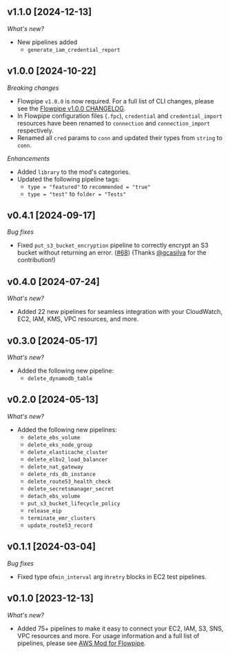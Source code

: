 ## v1.1.0 [2024-12-13]

_What's new?_

- New pipelines added
  - `generate_iam_credential_report`

## v1.0.0 [2024-10-22]

_Breaking changes_

- Flowpipe `v1.0.0` is now required. For a full list of CLI changes, please see the [Flowpipe v1.0.0 CHANGELOG](https://flowpipe.io/changelog/flowpipe-cli-v1-0-0).
- In Flowpipe configuration files (`.fpc`), `credential` and `credential_import` resources have been renamed to `connection` and `connection_import` respectively.
- Renamed all `cred` params to `conn` and updated their types from `string` to `conn`.

_Enhancements_

- Added `library` to the mod's categories.
- Updated the following pipeline tags:
  - `type = "featured"` to `recommended = "true"`
  - `type = "test"` to `folder = "Tests"`

## v0.4.1 [2024-09-17]

_Bug fixes_

- Fixed `put_s3_bucket_encryption` pipeline to correctly encrypt an S3 bucket without returning an error. ([#68](https://github.com/turbot/flowpipe-mod-aws/pull/68)) (Thanks [@gcasilva](https://github.com/gcasilva) for the contribution!)

## v0.4.0 [2024-07-24]

_What's new?_

- Added 22 new pipelines for seamless integration with your CloudWatch, EC2, IAM, KMS, VPC resources, and more.

## v0.3.0 [2024-05-17]

_What's new?_

- Added the following new pipeline:
  - `delete_dynamodb_table`

## v0.2.0 [2024-05-13]

_What's new?_

- Added the following new pipelines:
  - `delete_ebs_volume`
  - `delete_eks_node_group`
  - `delete_elasticache_cluster`
  - `delete_elbv2_load_balancer`
  - `delete_nat_gateway`
  - `delete_rds_db_instance`
  - `delete_route53_health_check`
  - `delete_secretsmanager_secret`
  - `detach_ebs_volume`
  - `put_s3_bucket_lifecycle_policy`
  - `release_eip`
  - `terminate_emr_clusters`
  - `update_route53_record`

## v0.1.1 [2024-03-04]

_Bug fixes_

- Fixed type of`min_interval` arg in`retry` blocks in EC2 test pipelines.

## v0.1.0 [2023-12-13]

_What's new?_

- Added 75+ pipelines to make it easy to connect your EC2, IAM, S3, SNS, VPC resources and more. For usage information and a full list of pipelines, please see [AWS Mod for Flowpipe](https://hub.flowpipe.io/mods/turbot/aws).
